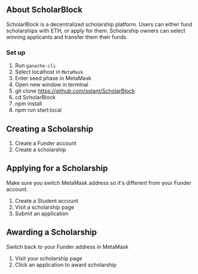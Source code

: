 ## About ScholarBlock

ScholarBlock is a decentralized scholarship platform. Users can either fund scholarships with ETH, or apply for them. Scholarship owners can select winning applicants and transfer them their funds.

### Set up

1) Run `ganache-cli`
2) Select localhost in `MetaMask`
3) Enter seed phase in MetaMask
4) Open new window in terminal
5) git clone https://github.com/sstant/ScholarBlock
6) cd ScholarBlock
7) npm install
8) npm run start:local

## Creating a Scholarship

1) Create a Funder account
2) Create a scholarship

## Applying for a Scholarship

Make sure you switch MetaMask address so it's different from your Funder account.

1) Create a Student account
2) Visit a scholarship page
3) Submit an application

## Awarding a Scholarship

Switch back to your Funder address in MetaMask

1) Visit your scholarship page
2) Click an application to award scholarship


